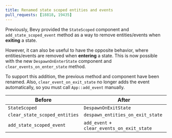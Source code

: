 ```yaml
---
title: Renamed state scoped entities and events
pull_requests: [18818, 19435]
---
```


Previously, Bevy provided the `StateScoped` component and `add_state_scoped_event` method
as a way to remove entities/events when **exiting** a state.

However, it can also be useful to have the opposite behavior,
where entities/events are removed when **entering** a state.
This is now possible with the new `DespawnOnEnterState` component and `clear_events_on_enter_state` method.

To support this addition, the previous method and component have been renamed.
Also, `clear_event_on_exit_state` no longer adds the event automatically, so you must call `App::add_event` manually.

| Before                        | After                                      |
|-------------------------------|--------------------------------------------|
| `StateScoped`                 | `DespawnOnExitState`                       |
| `clear_state_scoped_entities` | `despawn_entities_on_exit_state`           |
| `add_state_scoped_event`      | `add_event` + `clear_events_on_exit_state` |
